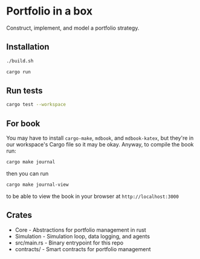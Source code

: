 # Portfolio in a box

Construct, implement, and model a portfolio strategy.

## Installation

```bash
./build.sh

cargo run
```

## Run tests

```bash
cargo test --workspace
```

## For book
You may have to install `cargo-make`, `mdbook`, and `mdbook-katex`, but they're in our workspace's Cargo file so it may be okay. Anyway, to compile the book run:
```bash
cargo make journal
```
then you can run
```bash
cargo make journal-view
```
to be able to view the book in your browser at `http://localhost:3000`

## Crates
- Core - Abstractions for portfolio management in rust
- Simulation - Simulation loop, data logging, and agents
- src/main.rs - Binary entrypoint for this repo
- contracts/ - Smart contracts for portfolio management
